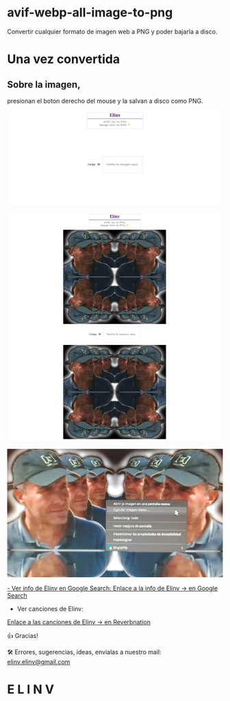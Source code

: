 # avif-webp-all-image-to-png

Convertir cualquier formato de imagen web a PNG y poder bajarla a disco.

# Una vez convertida

## Sobre la imagen,

presionan el boton derecho del mouse
y la salvan a disco como PNG.

<p align="center">
    <a href="" rel="noopener">
        <img src="topng.png" 
    </a>    
</p>
<p align="center">
    <a href="" rel="noopener">
        <img src="topng1.png" 
    </a>    
</p>
<p align="center">
    <a href="" rel="noopener">
        <img src="topng2.png" 
    </a>    
</p>
- Ver info de Elinv en Google Search:

<a href="https://www.google.com.ar/search?q=elinv">
   Enlace a la info de Elinv  -> en Google Search
</a>

-   Ver canciones de Elinv:

<a href="https://www.reverbnation.com/elinv">
   Enlace a las canciones de Elinv  -> en Reverbnation
</a>

👍 Gracias!

🛠️ Errores, sugerencias, ideas, envialas a nuestro mail: <elinv.elinv@gmail.com>

# E L I N V
